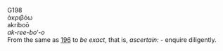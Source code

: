 G198  
ἀκριβόω  
akriboō  
*ak-ree-bo‘-o*  
From the same as [196](g0196) to *be* *exact*, that is, *ascertain:* -
enquire diligently.  
